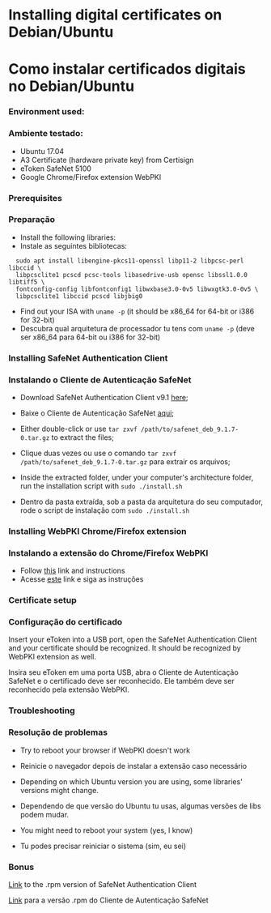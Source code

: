 # Installing digital certificates on Debian/Ubuntu 
# Como instalar certificados digitais no Debian/Ubuntu

### Environment used:
### Ambiente testado:

- Ubuntu 17.04
- A3 Certificate (hardware private key) from Certisign
- eToken SafeNet 5100
- Google Chrome/Firefox extension WebPKI

### Prerequisites
### Preparação

- Install the following libraries:
- Instale as seguintes bibliotecas:

```
  sudo apt install libengine-pkcs11-openssl libp11-2 libpcsc-perl libccid \
  libpcsclite1 pcscd pcsc-tools libasedrive-usb opensc libssl1.0.0 libtiff5 \
  fontconfig-config libfontconfig1 libwxbase3.0-0v5 libwxgtk3.0-0v5 \
  libpcsclite1 libccid pcscd libjbig0
```


- Find out your ISA with `uname -p` (it should be x86_64 for 64-bit or i386 for 32-bit)
- Descubra qual arquitetura de processador tu tens com `uname -p` (deve ser x86_64 para 64-bit ou i386 for 32-bit)


### Installing SafeNet Authentication Client
### Instalando o Cliente de Autenticação SafeNet
- Download SafeNet Authentication Client v9.1
  [here](https://site.solutinet.com.br/2015/drivers/safenet_deb_9.1.7-0.tar.gz);
- Baixe o Cliente de Autenticação SafeNet [aqui](https://site.solutinet.com.br/2015/drivers/safenet_deb_9.1.7-0.tar.gz);

- Either double-click or use `tar zxvf /path/to/safenet_deb_9.1.7-0.tar.gz` to
  extract the files;
- Clique duas vezes ou use o comando `tar zxvf /path/to/safenet_deb_9.1.7-0.tar.gz` para extrair os arquivos;

- Inside the extracted folder, under your computer's architecture folder, 
run the installation script with `sudo ./install.sh`
- Dentro da pasta extraída, sob a pasta da arquitetura do seu computador, rode
  o script de instalação com `sudo ./install.sh`

### Installing WebPKI Chrome/Firefox extension
### Instalando a extensão do Chrome/Firefox WebPKI

- Follow
  [this](https://get.webpkiplugin.com/) link and instructions
- Acesse [este](https://get.webpkiplugin.com) link e siga as instruções

### Certificate setup
### Configuração do certificado

Insert your eToken into a USB port, open the SafeNet Authentication Client and your certificate
should be recognized. It should be recognized by WebPKI extension as well.

Insira seu eToken em uma porta USB, abra o Cliente de Autenticação SafeNet e o
certificado deve ser reconhecido. Ele também deve ser reconhecido pela extensão
WebPKI.

### Troubleshooting
### Resolução de problemas

- Try to reboot your browser if WebPKI doesn't work
- Reinicie o navegador depois de instalar a extensão caso necessário

- Depending on which Ubuntu version you are using, some libraries' versions might change. 
- Dependendo de que versão do Ubuntu tu usas, algumas versões de libs podem mudar.

- You might need to reboot your system (yes, I know)
- Tu podes precisar reiniciar o sistema (sim, eu sei)

### Bonus

[Link](https://site.solutinet.com.br/2015/drivers/safenet_rpm_9.1.7-0.tar.gz) to the .rpm version of SafeNet Authentication Client

[Link](https://site.solutinet.com.br/2015/drivers/safenet_rpm_9.1.7-0.tar.gz)
para a versão .rpm do Cliente de Autenticação SafeNet
